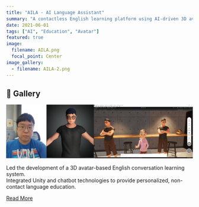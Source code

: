 ```yaml
---
title: "AILA - AI Language Assistant"
summary: "A contactless English learning platform using AI-driven 3D avatars."
date: 2021-06-01
tags: ["AI", "Education", "Avatar"]
featured: true
image:
  filename: AILA.png
  focal_point: Center
image_gallery:
  - filename: AILA-2.png
---
```



## 📸 Gallery

![ ](AILA-2.png)  

Led the development of a 3D avatar-based English conversation learning system.  
Integrated Unity and chatbot technologies to provide personalized, non-contact language education.

[Read More](https://press.todayan.com/newsRead.php?no=945769)